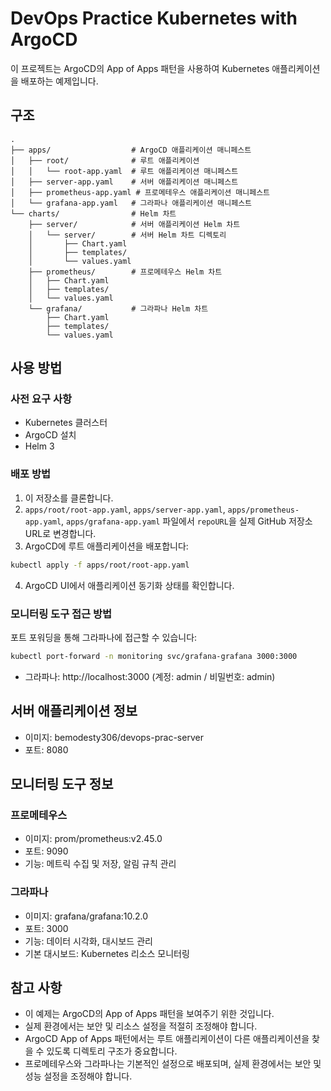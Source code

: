 # DevOps Practice Kubernetes with ArgoCD

이 프로젝트는 ArgoCD의 App of Apps 패턴을 사용하여 Kubernetes 애플리케이션을 배포하는 예제입니다.

## 구조

```
.
├── apps/                  # ArgoCD 애플리케이션 매니페스트
│   ├── root/              # 루트 애플리케이션
│   │   └── root-app.yaml  # 루트 애플리케이션 매니페스트
│   ├── server-app.yaml    # 서버 애플리케이션 매니페스트
│   ├── prometheus-app.yaml # 프로메테우스 애플리케이션 매니페스트
│   └── grafana-app.yaml   # 그라파나 애플리케이션 매니페스트
└── charts/                # Helm 차트
    ├── server/            # 서버 애플리케이션 Helm 차트
    │   └── server/        # 서버 Helm 차트 디렉토리
    │       ├── Chart.yaml
    │       ├── templates/
    │       └── values.yaml
    ├── prometheus/        # 프로메테우스 Helm 차트
    │   ├── Chart.yaml
    │   ├── templates/
    │   └── values.yaml
    └── grafana/           # 그라파나 Helm 차트
        ├── Chart.yaml
        ├── templates/
        └── values.yaml
```

## 사용 방법

### 사전 요구 사항

- Kubernetes 클러스터
- ArgoCD 설치
- Helm 3

### 배포 방법

1. 이 저장소를 클론합니다.
2. `apps/root/root-app.yaml`, `apps/server-app.yaml`, `apps/prometheus-app.yaml`, `apps/grafana-app.yaml` 파일에서 `repoURL`을 실제 GitHub 저장소 URL로 변경합니다.
3. ArgoCD에 루트 애플리케이션을 배포합니다:

```bash
kubectl apply -f apps/root/root-app.yaml
```

4. ArgoCD UI에서 애플리케이션 동기화 상태를 확인합니다.

### 모니터링 도구 접근 방법

포트 포워딩을 통해 그라파나에 접근할 수 있습니다:

```bash
kubectl port-forward -n monitoring svc/grafana-grafana 3000:3000
```

- 그라파나: http://localhost:3000 (계정: admin / 비밀번호: admin)

## 서버 애플리케이션 정보

- 이미지: bemodesty306/devops-prac-server
- 포트: 8080

## 모니터링 도구 정보

### 프로메테우스

- 이미지: prom/prometheus:v2.45.0
- 포트: 9090
- 기능: 메트릭 수집 및 저장, 알림 규칙 관리

### 그라파나

- 이미지: grafana/grafana:10.2.0
- 포트: 3000
- 기능: 데이터 시각화, 대시보드 관리
- 기본 대시보드: Kubernetes 리소스 모니터링

## 참고 사항

- 이 예제는 ArgoCD의 App of Apps 패턴을 보여주기 위한 것입니다.
- 실제 환경에서는 보안 및 리소스 설정을 적절히 조정해야 합니다.
- ArgoCD App of Apps 패턴에서는 루트 애플리케이션이 다른 애플리케이션을 찾을 수 있도록 디렉토리 구조가 중요합니다.
- 프로메테우스와 그라파나는 기본적인 설정으로 배포되며, 실제 환경에서는 보안 및 성능 설정을 조정해야 합니다.
